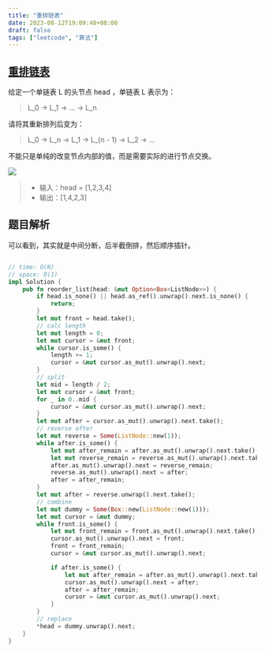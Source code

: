 ```yaml
---
title: "重排链表"
date: 2023-08-12T19:09:48+08:00
draft: false
tags: ["leetcode", "算法"]
---
```


## [重排链表](https://leetcode.cn/problems/reorder-list/)

给定一个单链表 L 的头节点 head ，单链表 L 表示为：
> L_0 → L_1 → … → L_n

请将其重新排列后变为：

> L_0 → L_n → L_1 → L_(n - 1) → L_2 → …


不能只是单纯的改变节点内部的值，而是需要实际的进行节点交换。

![](https://pic.leetcode-cn.com/1626420311-PkUiGI-image.png)


>- 输入：head = [1,2,3,4]
>- 输出：[1,4,2,3]


## 题目解析

可以看到，其实就是中间分断，后半截倒排，然后顺序插针。

```rust

// time: O(N)
// space: O(1)
impl Solution {
    pub fn reorder_list(head: &mut Option<Box<ListNode>>) {
        if head.is_none() || head.as_ref().unwrap().next.is_none() {
            return;
        }
        let mut front = head.take();
        // calc length
        let mut length = 0;
        let mut cursor = &mut front;
        while cursor.is_some() {
            length += 1;
            cursor = &mut cursor.as_mut().unwrap().next;
        }
        // split 
        let mid = length / 2;
        let mut cursor = &mut front;
        for _ in 0..mid {
            cursor = &mut cursor.as_mut().unwrap().next;
        }
        let mut after = cursor.as_mut().unwrap().next.take();
        // reverse after
        let mut reverse = Some(ListNode::new(1));
        while after.is_some() {
            let mut after_remain = after.as_mut().unwrap().next.take();
            let mut reverse_remain = reverse.as_mut().unwrap().next.take();
            after.as_mut().unwrap().next = reverse_remain;
            reverse.as_mut().unwrap().next = after;
            after = after_remain;
        }
        let mut after = reverse.unwrap().next.take();
        // combine
        let mut dummy = Some(Box::new(ListNode::new(1)));
        let mut cursor = &mut dummy;
        while front.is_some() {
            let mut front_remain = front.as_mut().unwrap().next.take();
            cursor.as_mut().unwrap().next = front;
            front = front_remain;
            cursor = &mut cursor.as_mut().unwrap().next;

            if after.is_some() {
                let mut after_remain = after.as_mut().unwrap().next.take();
                cursor.as_mut().unwrap().next = after;
                after = after_remain;
                cursor = &mut cursor.as_mut().unwrap().next;
            }
        }
        // replace
        *head = dummy.unwrap().next;
    }
}
```